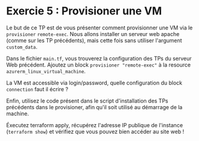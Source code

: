 # Exercie 5 : Provisioner une VM

Le but de ce TP est de vous présenter comment provisionner une VM via le `provisioner` `remote-exec`. Nous allons installer un serveur web apache (comme sur les TP précédents), mais cette fois sans utiliser l'argument `custom_data`.

Dans le fichier `main.tf`, vous trouverez la configuration des TPs du serveur Web précédent. Ajoutez un block `provisioner "remote-exec"` à la resource `azurerm_linux_virtual_machine`. 

La VM est accessible via login/password, quelle configuration du block `connection` faut il écrire ?

Enfin, utilisez le code présent dans le script d'installation des TPs précédents dans le provisioner, afin qu'il soit utilisé au démarrage de la machine.

Éxecutez terraform apply, récupérez l'adresse IP publique de l'instance (`terraform show`) et vérifiez que vous pouvez bien accéder au site web !